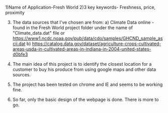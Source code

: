 1)Name of Application-Fresh World
2)3 key keywords- Freshness, price, proximity

3) The data sources that I've chosen are from:
a) Climate Data online - found in the Fresh World project folder under the name of "Climate_data.dat" file or https://www1.ncdc.noaa.gov/pub/data/cdo/samples/GHCND_sample_ascii.dat
b) https://catalog.data.gov/dataset/agriculture-crops-cultivated-areas-usda-in-cultivated-areas-in-indiana-in-2004-united-states-d0bfe3

4) The main idea of this project is to identify the closest location for a customer to buy his produce from using google maps and other data sources. 

5) The project has been tested on chrome and IE and seems to be working fine.

6) So far, only the basic design of the webpage is done. There is more to go.
